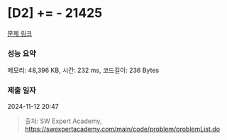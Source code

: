 # [D2] += - 21425 

[문제 링크](https://swexpertacademy.com/main/code/problem/problemDetail.do?contestProbId=AZD8K_UayDoDFAVs) 

### 성능 요약

메모리: 48,396 KB, 시간: 232 ms, 코드길이: 236 Bytes

### 제출 일자

2024-11-12 20:47



> 출처: SW Expert Academy, https://swexpertacademy.com/main/code/problem/problemList.do